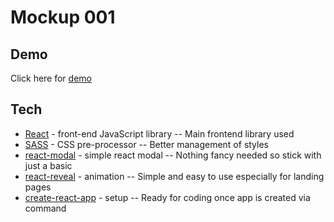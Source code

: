 # Mockup 001

## Demo

Click here for [demo](https://maddumajohnerick.github.io/mockup-001/)

## Tech

- [React] - front-end JavaScript library
  -- Main frontend library used
- [SASS] - CSS pre-processor
  -- Better management of styles
- [react-modal] - simple react modal
  -- Nothing fancy needed so stick with just a basic
- [react-reveal] - animation
  -- Simple and easy to use especially for landing pages
- [create-react-app] - setup
  -- Ready for coding once app is created via command

[//]: #
[React]: https://react.dev/
[SASS]: https://sass-lang.com/
[react-modal]: https://www.npmjs.com/package/react-modal
[react-reveal]: https://www.react-reveal.com/
[create-react-app]: https://create-react-app.dev/
